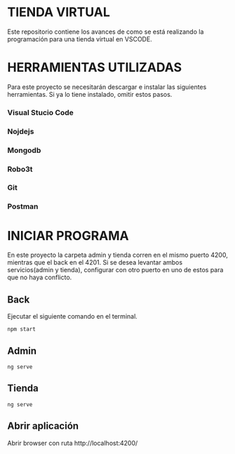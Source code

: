#  TIENDA VIRTUAL

Este repositorio contiene los avances de como se está realizando la programación para una tienda virtual en VSCODE.

# HERRAMIENTAS UTILIZADAS

Para este proyecto se necesitarán descargar e instalar las siguientes herramientas.
Si ya lo tiene instalado, omitir estos pasos.

### Visual Stucio Code
### Nojdejs
### Mongodb
### Robo3t
### Git
### Postman


# INICIAR PROGRAMA

En este proyecto la carpeta admin y tienda corren en el mismo puerto 4200, mientras que el back en el 4201.
Si se desea levantar ambos servicios(admin y tienda), configurar con otro puerto en uno de estos para que no haya conflicto.

## Back

Ejecutar el siguiente comando en el terminal.

```console
npm start
```

## Admin

```console
ng serve
```

## Tienda

```console
ng serve
```

## Abrir aplicación

Abrir browser con ruta http://localhost:4200/


